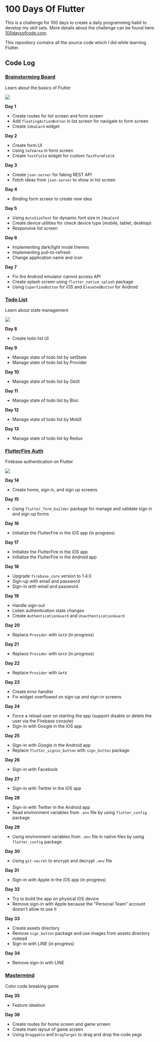 # 100 Days Of Flutter

This is a challenge for 100 days to create a daily programming habit to develop my skill sets. More details about the challenge can be found here: [100daysofcode.com](https://www.100daysofcode.com).

This repository contains all the source code which I did while learning Flutter.

## Code Log

### [Brainstorming Board](./brainstorming_board)

Learn about the basics of Flutter

![](./demo/brainstorming_board.gif)

**Day 1**

- Create routes for list screen and form screen
- Add `floatingActionButton` in list screen for navigate to form screen
- Create `IdeaCard` widget

**Day 2**

- Create form UI
- Using `SafeArea` in form screen
- Create `TextField` widget for custom `TextFormField`

**Day 3**

- Create `json-server` for faking REST API
- Fetch ideas from `json-server` to show in list screen

**Day 4**

- Binding form screen to create new idea

**Day 5**

- Using `AutoSizeText` for dynamic font size in `IdeaCard`
- Create device utilities for check device type (mobile, tablet, desktop)
- Responsive list screen

**Day 6**

- Implementing dark/light mode themes
- Implementing pull-to-refresh
- Change application name and icon

**Day 7**

- Fix the Android emulator cannot access API
- Create splash screen using `flutter_native_splash` package
- Using `CupertinoButton` for iOS and `ElevatedButton` for Android

### [Todo List](./todo_list)

Learn about state management

![](./demo/todo_list.gif)

**Day 8**

- Create todo list UI

**Day 9**

- Manage state of todo list by setState
- Manage state of todo list by Provider

**Day 10**

- Manage state of todo list by GetX

**Day 11**

- Manage state of todo list by Bloc

**Day 12**

- Manage state of todo list by MobX

**Day 13**

- Manage state of todo list by Redux

### [FlutterFire Auth](./flutterfire_auth)

Firebase authentication on Flutter

![](./demo/flutterfire_auth.gif)

**Day 14**

- Create home, sign in, and sign up screens

**Day 15**

- Using `flutter_form_builder` package for manage and validate sign in and sign up forms

**Day 16**

- Initialize the FlutterFire in the iOS app (in progress)

**Day 17**

- Initialize the FlutterFire in the iOS app
- Initialize the FlutterFire in the Android app

**Day 18**

- Upgrade `firebase_core` version to 1.4.0
- Sign-up with email and password
- Sign-in with email and password

**Day 19**

- Handle sign-out
- Listen authentication state changes
- Create `AuthenticationGuard` and `UnauthenticationGuard`

**Day 20**

- Replace `Provider` with `GetX` (in progress)

**Day 21**

- Replace `Provider` with `GetX` (in progress)

**Day 22**

- Replace `Provider` with `GetX`

**Day 23**

- Create error handler
- Fix widget overflowed on sign-up and sign-in screens

**Day 24**

- Force a reload user on starting the app (support disable or delete the user via the Firebase console)
- Sign-in with Google in the iOS app

**Day 25**

- Sign-in with Google in the Android app
- Replace `flutter_signin_button` with `sign_button` package

**Day 26**

- Sign-in with Facebook

**Day 27**

- Sign-in with Twitter in the iOS app

**Day 28**

- Sign-in with Twitter in the Android app
- Read environment variables from `.env` file by using `flutter_config` package

**Day 29**

- Using environment variables from `.env` file in native files by using `flutter_config` package

**Day 30**

- Using `git-secret` to encrypt and decrypt `.env` file

**Day 31**

- Sign-in with Apple in the iOS app (in progress)

**Day 32**

- Try to build the app on physical iOS device
- Remove sign-in with Apple because the "Personal Team" account doesn't allow to use it

**Day 33**

- Create assets directory
- Remove `sign_button` package and use images from assets directory instead
- Sign-in with LINE (in progress)

**Day 34**

- Remove sign-in with LINE

### [Mastermind](./mastermind)

Color code breaking game

**Day 35**

- Feature ideation

**Day 36**

- Create routes for home screen and game screen
- Create main layout of game screen
- Using `Draggable` and `DragTarget` to drag and drop the code pegs
